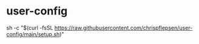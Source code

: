 # user-config

sh -c "$(curl -fsSL https://raw.githubusercontent.com/chrispflepsen/user-config/main/setup.sh)"
